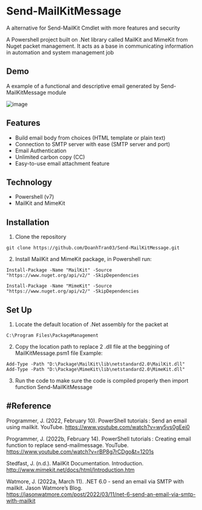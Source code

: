 # Send-MailKitMessage

A alternative for Send-MailKit Cmdlet with more features and security

A Powershell project built on .Net library called MailKit and MimeKit from Nuget packet management. It acts as a base in communicating information in automation and system management job

## Demo

A example of a functional and descriptive email generated by Send-MailKitMessage module

![image](https://github.com/DoanhTran03/Send-MailKitMessage/assets/103083272/fbbb37f6-885c-46e0-977e-284a3aeb75b2)

## Features

- Build email body from choices (HTML template or plain text)
- Connection to SMTP server with ease (SMTP server and port)
- Email Authentication
- Unlimited carbon copy (CC)
- Easy-to-use email attachment feature

## Technology

- Powershell (v7)
- MailKit and MimeKit

## Installation

1. Clone the repository

```
git clone https://github.com/DoanhTran03/Send-MailKitMessage.git
```

2. Install MailKit and MimeKit package, in Powershell run:

```
Install-Package -Name "MailKit" -Source "https://www.nuget.org/api/v2/" -SkipDependencies

Install-Package -Name "MimeKit" -Source "https://www.nuget.org/api/v2/" -SkipDependencies

```

## Set Up

1. Locate the default location of .Net assembly for the packet at

```
C:\Program Files\PackageManagement
```

2. Copy the location path to replace 2 .dll file at the beggining of MailKitMessage.psm1 file
   Example:

```
Add-Type -Path "D:\Package\MailKit\lib\netstandard2.0\MailKit.dll"
Add-Type -Path "D:\Package\MimeKit\lib\netstandard2.0\MimeKit.dll"
```

3. Run the code to make sure the code is compiled properly then import function Send-MailKitMessage

## #Reference

Programmer, J. (2022, February 10). PowerShell tutorials : Send an email using mailkit. YouTube. https://www.youtube.com/watch?v=wy5vs0gEei0

Programmer, J. (2022b, February 14). PowerShell tutorials : Creating email function to replace send-mailmessage. YouTube. https://www.youtube.com/watch?v=rBP8g7rCDgo&t=1201s

Stedfast, J. (n.d.). MailKit Documentation. Introduction. http://www.mimekit.net/docs/html/Introduction.htm

Watmore, J. (2022a, March 11). .NET 6.0 - send an email via SMTP with mailkit. Jason Watmore’s Blog. https://jasonwatmore.com/post/2022/03/11/net-6-send-an-email-via-smtp-with-mailkit
